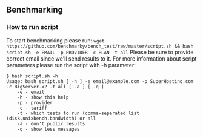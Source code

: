 ## Benchmarking
### How to run script
To start benchmarking please run:
`wget https://github.com/benchmarky/bench_test/raw/master/script.sh && bash script.sh -e EMAIL -p PROVIDER -c PLAN -t all`
Please be sure to provide correct email since we'll send results to it.
For more information about script parameters please run the script with -h parameter:
```
$ bash script.sh -h
Usage: bash script.sh [ -h ] -e email@example.com -p SuperHosting.com -c BigServer-x2 -t all [ -a ] [ -q ]
	-e - email
	-h - show this help
	-p - provider
	-c - tariff
	-t - which tests to run (comma-separated list (disk,unixbench,bandwidth) or all
	-a - don't public results
	-q - show less messages
```
